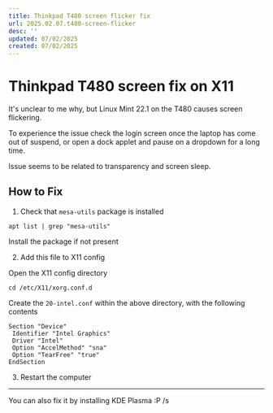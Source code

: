 ```yaml
---
title: Thinkpad T480 screen flicker fix
url: 2025.02.07.t480-screen-flicker
desc: ''
updated: 07/02/2025
created: 07/02/2025
---
```


# Thinkpad T480 screen fix on X11

It's unclear to me why, but Linux Mint 22.1 on the T480 causes screen flickering. 

To experience the issue check the login screen once the laptop has come out of suspend, or open a dock applet and pause on a dropdown for a long time. 

Issue seems to be related to transparency and screen sleep.

## How to Fix 

1. Check that `mesa-utils` package is installed 

```shell
apt list | grep "mesa-utils"
```

Install the package if not present

2. Add this file to X11 config

Open the X11 config directory

```shell
cd /etc/X11/xorg.conf.d
```

Create the `20-intel.conf` within the above directory, with the following contents

```shell
Section "Device"
 Identifier "Intel Graphics"
 Driver "Intel"
 Option "AccelMethod" "sna"
 Option "TearFree" "true"
EndSection
```

3. Restart the computer 

---

You can also fix it by installing KDE Plasma :P /s
